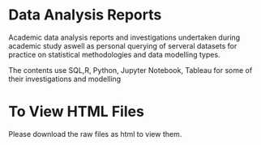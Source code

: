 # Data Analysis Reports
Academic data analysis reports and investigations undertaken during academic study aswell as personal querying of serveral datasets for practice on statistical methodologies and data modelling types. 

The contents use SQL,R, Python, Jupyter Notebook, Tableau for some of their investigations and modelling

# To View HTML Files
Please download the raw files as html to view them.
